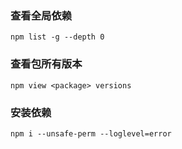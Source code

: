 ### 查看全局依赖

```
npm list -g --depth 0
```

### 查看包所有版本

```
npm view <package> versions
```

### 安装依赖

```
npm i --unsafe-perm --loglevel=error
```
